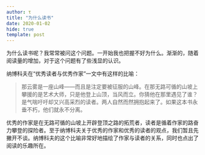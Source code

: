 ```yaml
---
author: τ
title: "为什么读书"
date: 2020-01-02
hide: true
template: post
---
```


为什么读书呢？我常常被问这个问题。一开始我也把握不好为什么。渐渐的，随着阅读量的增加，对于这个问题有了些浅显的认识。

纳博科夫在“优秀读者与优秀作家”一文中有这样的比喻：
>那云雾是一座山峰——而且是注定要被征服的山峰。在那无路可循的山坡上攀援的是艺术大师，只是他登上山顶，当风而立。你猜他在那里遇见了谁？是气喘吁吁却又兴高采烈的读者。两人自然而然拥抱起来了。如果这本书永垂不朽，他们就永不分离。

优秀的作家是在无路可循的山坡上开辟登顶之路的拓荒者，读者是循着作家的路奋力攀登的探险者。至于纳博科夫关于优秀的作家和优秀的读者的观点，我们暂且先撇开不谈。纳博科夫的这个比喻非常好地描绘了作家与读者的关系，同时也点出了阅读的乐趣所在。

